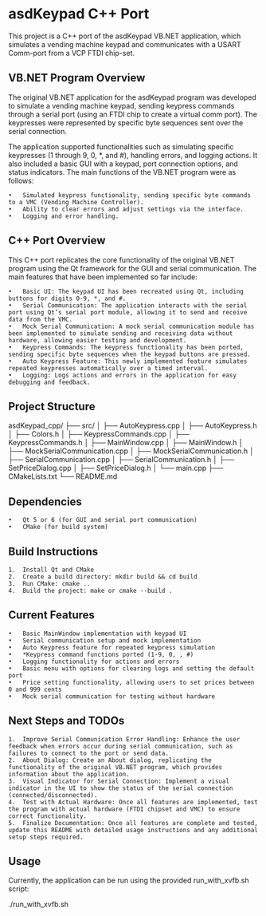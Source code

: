 # asdKeypad C++ Port

This project is a C++ port of the asdKeypad VB.NET application, which simulates a vending machine keypad and communicates with a USART Comm-port from a VCP FTDI chip-set.

## VB.NET Program Overview
The original VB.NET application for the asdKeypad program was developed to simulate a vending machine keypad, sending keypress commands through a serial port (using an FTDI chip to create a virtual comm port). The keypresses were represented by specific byte sequences sent over the serial connection.

The application supported functionalities such as simulating specific keypresses (1 through 9, 0, *, and #), handling errors, and logging actions. It also included a basic GUI with a keypad, port connection options, and status indicators. The main functions of the VB.NET program were as follows:

	•	Simulated keypress functionality, sending specific byte commands to a VMC (Vending Machine Controller).
	•	Ability to clear errors and adjust settings via the interface.
	•	Logging and error handling.

## C++ Port Overview

This C++ port replicates the core functionality of the original VB.NET program using the Qt framework for the GUI and serial communication. The main features that have been implemented so far include:

	•	Basic UI: The keypad UI has been recreated using Qt, including buttons for digits 0-9, *, and #.
	•	Serial Communication: The application interacts with the serial port using Qt’s serial port module, allowing it to send and receive data from the VMC.
	•	Mock Serial Communication: A mock serial communication module has been implemented to simulate sending and receiving data without hardware, allowing easier testing and development.
	•	Keypress Commands: The keypress functionality has been ported, sending specific byte sequences when the keypad buttons are pressed.
	•	Auto Keypress Feature: This newly implemented feature simulates repeated keypresses automatically over a timed interval.
	•	Logging: Logs actions and errors in the application for easy debugging and feedback.

## Project Structure

asdKeypad_cpp/
├── src/
│   ├── AutoKeypress.cpp
│   ├── AutoKeypress.h
│   ├── Colors.h
│   ├── KeypressCommands.cpp
│   ├── KeypressCommands.h
│   ├── MainWindow.cpp
│   ├── MainWindow.h
│   ├── MockSerialCommunication.cpp
│   ├── MockSerialCommunication.h
│   ├── SerialCommunication.cpp
│   ├── SerialCommunication.h
│   ├── SetPriceDialog.cpp
│   ├── SetPriceDialog.h
│   └── main.cpp
├── CMakeLists.txt
└── README.md

## Dependencies

	•	Qt 5 or 6 (for GUI and serial port communication)
	•	CMake (for build system)

## Build Instructions

	1.	Install Qt and CMake
	2.	Create a build directory: mkdir build && cd build
	3.	Run CMake: cmake ..
	4.	Build the project: make or cmake --build .

## Current Features

	•	Basic MainWindow implementation with keypad UI
	•	Serial communication setup and mock implementation
	•	Auto Keypress feature for repeated keypress simulation
	•	*Keypress command functions ported (1-9, 0, , #)
	•	Logging functionality for actions and errors
	•	Basic menu with options for clearing logs and setting the default port
	•	Price setting functionality, allowing users to set prices between 0 and 999 cents
	•	Mock serial communication for testing without hardware

## Next Steps and TODOs

	1.	Improve Serial Communication Error Handling: Enhance the user feedback when errors occur during serial communication, such as failures to connect to the port or send data.
	2.	About Dialog: Create an About dialog, replicating the functionality of the original VB.NET program, which provides information about the application.
	3.	Visual Indicator for Serial Connection: Implement a visual indicator in the UI to show the status of the serial connection (connected/disconnected).
	4.	Test with Actual Hardware: Once all features are implemented, test the program with actual hardware (FTDI chipset and VMC) to ensure correct functionality.
	5.	Finalize Documentation: Once all features are complete and tested, update this README with detailed usage instructions and any additional setup steps required.

## Usage

Currently, the application can be run using the provided run_with_xvfb.sh script:

./run_with_xvfb.sh

